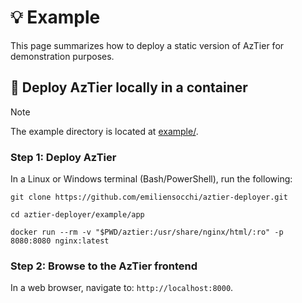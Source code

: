# 💡 Example 

This page summarizes how to deploy a static version of AzTier for demonstration purposes.


## 🐳 Deploy AzTier locally in a container

> [!NOTE]  
> The example directory is located at [example/](../../example/).

### Step 1: Deploy AzTier

In a Linux or Windows terminal (Bash/PowerShell), run the following:

```
git clone https://github.com/emiliensocchi/aztier-deployer.git
```
```
cd aztier-deployer/example/app
```
```
docker run --rm -v "$PWD/aztier:/usr/share/nginx/html/:ro" -p 8080:8080 nginx:latest
```

### Step 2: Browse to the AzTier frontend

In a web browser, navigate to: `http://localhost:8000`.
